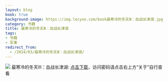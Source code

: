 ```yaml
---
layout: blog
book: true
background-image: https://img.locyoo.com/book最寒冷的冬天Ⅲ：血战长津湖.jpg
category: 书籍
title: 最寒冷的冬天Ⅲ：血战长津湖
tags:
- 书籍
- 军事
redirect_from:
  - /2024/03/最寒冷的冬天Ⅲ：血战长津湖/
---
```

![](https://img.locyoo.com/book最寒冷的冬天Ⅲ：血战长津湖.jpg)
最寒冷的冬天Ⅲ：血战长津湖: <a name = "ref1" href="https://url18.ctfile.com/f/50983618-1051396846-89783e?p=3619">点击下载</a>，访问密码请点击右上方“关于”自行查看